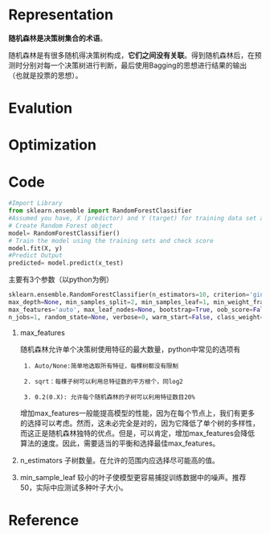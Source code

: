 # Representation

**随机森林是决策树集合的术语**。

随机森林是有很多随机得决策树构成，**它们之间没有关联**。得到随机森林后，在预
测时分别对每一个决策树进行判断，最后使用Bagging的思想进行结果的输出
（也就是投票的思想）。

# Evalution

# Optimization

# Code

```python
#Import Library
from sklearn.ensemble import RandomForestClassifier
#Assumed you have, X (predictor) and Y (target) for training data set and x_test(predictor) of test_dataset
# Create Random Forest object
model= RandomForestClassifier()
# Train the model using the training sets and check score
model.fit(X, y)
#Predict Output
predicted= model.predict(x_test)
```

主要有3个参数（以python为例）

```python
sklearn.ensemble.RandomForestClassifier(n_estimators=10, criterion='gini', 
max_depth=None, min_samples_split=2, min_samples_leaf=1, min_weight_fraction_leaf=0.0, 
max_features='auto', max_leaf_nodes=None, bootstrap=True, oob_score=False, 
n_jobs=1, random_state=None, verbose=0, warm_start=False, class_weight=None)
```

1. max\_features

    随机森林允许单个决策树使用特征的最大数量，python中常见的选项有

        1. Auto/None:简单地选取所有特征，每棵树都没有限制

        2. sqrt：每棵子树可以利用总特征数的平方根个，同log2

        3. 0.2(0.X): 允许每个随机森林的子树可以利用特征数目20% 
    
    增加max_features一般能提高模型的性能，因为在每个节点上，我们有更多的选择可以考虑。然而，这未必完全是对的，因为它降低了单个树的多样性，而这正是随机森林独特的优点。但是，可以肯定，增加max_features会降低算法的速度。因此，需要适当的平衡和选择最佳max_features。 

2. n\_estimators 
   子树数量。在允许的范围内应选择尽可能高的值。 

3. min\_sample\_leaf 
   较小的叶子使模型更容易捕捉训练数据中的噪声。推荐50，实际中应测试多种叶子大小。

# Reference


